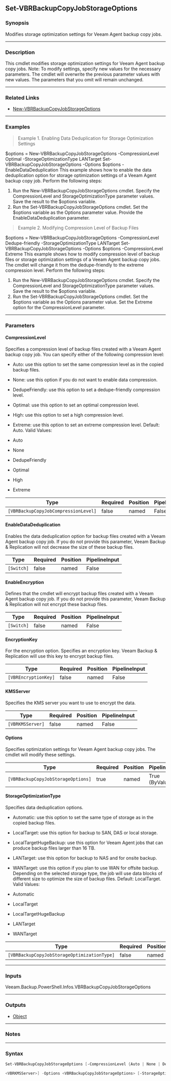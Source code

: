 Set-VBRBackupCopyJobStorageOptions
----------------------------------

### Synopsis
Modifies storage optimization settings for Veeam Agent backup copy jobs.

---

### Description

This cmdlet modifies storage optimization settings for Veeam Agent backup copy jobs.
Note: To modify settings, specify new values for the necessary parameters. The cmdlet will overwrite the previous parameter values with new values. The parameters that you omit will remain unchanged.

---

### Related Links
* [New-VBRBackupCopyJobStorageOptions](New-VBRBackupCopyJobStorageOptions)

---

### Examples
> Example 1. Enabling Data Deduplication for Storage Optimization Settings

$options = New-VBRBackupCopyJobStorageOptions -CompressionLevel Optimal -StorageOptimizationType LANTarget
Set-VBRBackupCopyJobStorageOptions -Options $options -EnableDataDeduplication
This example shows how to enable the data deduplication option for storage optimization settings of a Veeam Agent backup copy job.
Perform the following steps:
1. Run the New-VBRBackupCopyJobStorageOptions cmdlet. Specify the CompressionLevel and StorageOptimizationType parameter values. Save the result to the $options variable.
2. Run the Set-VBRBackupCopyJobStorageOptions cmdlet. Set the $options variable as the Options parameter value. Provide the EnableDataDeduplication parameter.
> Example 2. Modifying Compression Level of Backup Files

$options = New-VBRBackupCopyJobStorageOptions -CompressionLevel Dedupe-friendly -StorageOptimizationType LANTarget
Set-VBRBackupCopyJobStorageOptions -Options $options -CompressionLevel Extreme
This example shows how to modify compression level of backup files or storage optimization settings of a Veeam Agent backup copy jobs.
The cmdlet will change it from the dedupe-friendly to the extreme compression level.
Perform the following steps:
1. Run the New-VBRBackupCopyJobStorageOptions cmdlet. Specify the CompressionLevel and StorageOptimizationType parameter values. Save the result to the $options variable.
2. Run the Set-VBRBackupCopyJobStorageOptions cmdlet. Set the $options variable as the Options parameter value. Set the Extreme option for the CompressionLevel parameter.

---

### Parameters
#### **CompressionLevel**
Specifies a compression level of backup files created with a Veeam Agent backup copy job. You can specify either of the following compression level:
* Auto: use this option to set the same compression level as in the copied backup files.
* None: use this option if you do not want to enable data compression.
* DedupeFriendly: use this option to set a dedupe-friendly compression level.
* Optimal: use this option to set an optimal compression level.
* High: use this option to set a high compression level.
* Extreme: use this option to set an extreme compression level.
Default: Auto.
Valid Values:

* Auto
* None
* DedupeFriendly
* Optimal
* High
* Extreme

|Type                                |Required|Position|PipelineInput|
|------------------------------------|--------|--------|-------------|
|`[VBRBackupCopyJobCompressionLevel]`|false   |named   |False        |

#### **EnableDataDeduplication**
Enables the data deduplication option for backup files created with a Veeam Agent backup copy job.
If you do not provide this parameter, Veeam Backup & Replication will not decrease the size of these backup files.

|Type      |Required|Position|PipelineInput|
|----------|--------|--------|-------------|
|`[Switch]`|false   |named   |False        |

#### **EnableEncryption**
Defines that the cmdlet will encrypt backup files created with a Veeam Agent backup copy job.
If you do not provide this parameter, Veeam Backup & Replication will not encrypt these backup files.

|Type      |Required|Position|PipelineInput|
|----------|--------|--------|-------------|
|`[Switch]`|false   |named   |False        |

#### **EncryptionKey**
For the encryption option.
Specifies an encryption key. Veeam Backup & Replication will use this key to encrypt backup files.

|Type                |Required|Position|PipelineInput|
|--------------------|--------|--------|-------------|
|`[VBREncryptionKey]`|false   |named   |False        |

#### **KMSServer**
Specifies the KMS server you want to use to encrypt the data.

|Type            |Required|Position|PipelineInput|
|----------------|--------|--------|-------------|
|`[VBRKMSServer]`|false   |named   |False        |

#### **Options**
Specifies optimization settings for Veeam Agent backup copy jobs. The cmdlet will modify these settings.

|Type                              |Required|Position|PipelineInput |
|----------------------------------|--------|--------|--------------|
|`[VBRBackupCopyJobStorageOptions]`|true    |named   |True (ByValue)|

#### **StorageOptimizationType**
Specifies data deduplication options.
* Automatic: use this option to set the same type of storage as in the copied backup files.
* LocalTarget: use this option for backup to SAN, DAS or local storage.
* LocalTargetHugeBackup: use this option for Veeam Agent jobs that can produce backup files larger than 16 TB.
* LANTarget: use this option for backup to NAS and for onsite backup.
* WANTarget: use this option if you plan to use WAN for offsite backup.
Depending on the selected storage type, the job will use data blocks of different size to optimize the size of backup files.
Default: LocalTarget.
Valid Values:

* Automatic
* LocalTarget
* LocalTargetHugeBackup
* LANTarget
* WANTarget

|Type                                       |Required|Position|PipelineInput|
|-------------------------------------------|--------|--------|-------------|
|`[VBRBackupCopyJobStorageOptimizationType]`|false   |named   |False        |

---

### Inputs
Veeam.Backup.PowerShell.Infos.VBRBackupCopyJobStorageOptions

---

### Outputs
* [Object](https://learn.microsoft.com/en-us/dotnet/api/System.Object)

---

### Notes

---

### Syntax
```PowerShell
Set-VBRBackupCopyJobStorageOptions [-CompressionLevel {Auto | None | DedupeFriendly | Optimal | High | Extreme}] [-EnableDataDeduplication] [-EnableEncryption] [-EncryptionKey <VBREncryptionKey>] [-KMSServer 
```
```PowerShell
<VBRKMSServer>] -Options <VBRBackupCopyJobStorageOptions> [-StorageOptimizationType {Automatic | LocalTarget | LocalTargetHugeBackup | LANTarget | WANTarget}] [<CommonParameters>]
```
